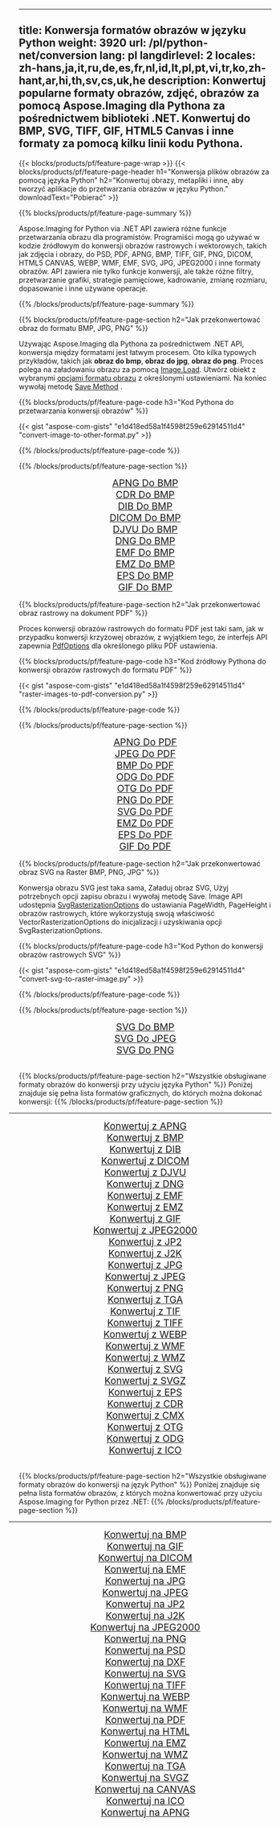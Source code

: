 ﻿
---
title: Konwersja formatów obrazów w języku Python 
weight: 3920
url: /pl/python-net/conversion 
lang: pl
langdirlevel: 2
locales: zh-hans,ja,it,ru,de,es,fr,nl,id,lt,pl,pt,vi,tr,ko,zh-hant,ar,hi,th,sv,cs,uk,he
description: Konwertuj popularne formaty obrazów, zdjęć, obrazów za pomocą Aspose.Imaging dla Pythona za pośrednictwem biblioteki .NET. Konwertuj do BMP, SVG, TIFF, GIF, HTML5 Canvas i inne formaty za pomocą kilku linii kodu Pythona.
---

{{< blocks/products/pf/feature-page-wrap >}}
{{< blocks/products/pf/feature-page-header h1="Konwersja plików obrazów za pomocą języka Python" h2="Konwertuj obrazy, metapliki i inne, aby tworzyć aplikacje do przetwarzania obrazów w języku Python." downloadText="Pobierać" >}}

{{% blocks/products/pf/feature-page-summary %}}

Aspose.Imaging for Python via .NET API zawiera różne funkcje przetwarzania obrazu dla programistów. Programiści mogą go używać w kodzie źródłowym do konwersji obrazów rastrowych i wektorowych, takich jak zdjęcia i obrazy, do PSD, PDF, APNG, BMP, TIFF, GIF, PNG, DICOM, HTML5 CANVAS, WEBP, WMF, EMF, SVG, JPG, JPEG2000 i inne formaty obrazów. API zawiera nie tylko funkcje konwersji, ale także różne filtry, przetwarzanie grafiki, strategie pamięciowe, kadrowanie, zmianę rozmiaru, dopasowanie i inne używane operacje.

{{% /blocks/products/pf/feature-page-summary  %}}

{{% blocks/products/pf/feature-page-section  h2="Jak przekonwertować obraz do formatu BMP, JPG, PNG" %}}

Używając Aspose.Imaging dla Pythona za pośrednictwem .NET API, konwersja między formatami jest łatwym procesem. Oto kilka typowych przykładów, takich jak **obraz do bmp**, **obraz do jpg**, **obraz do png**. Proces polega na załadowaniu obrazu za pomocą [Image.Load](https://apireference.aspose.com/imaging/net/aspose.imaging/image/methods/load). Utwórz obiekt z wybranymi [opcjami formatu obrazu](https://apireference.aspose.com/imaging/net/aspose.imaging.imageoptions) z określonymi ustawieniami. Na koniec wywołaj metodę [Save Method](https://apireference.aspose.com/imaging/net/aspose.imaging.image/save/methods/4) .

{{% blocks/products/pf/feature-page-code h3="Kod Pythona do przetwarzania konwersji obrazów" %}}

{{< gist "aspose-com-gists" "e1d418ed58a1f4598f259e62914511d4" "convert-image-to-other-format.py" >}}

{{% /blocks/products/pf/feature-page-code  %}}

{{% /blocks/products/pf/feature-page-section %}}

<div class="container-fluid productfamilypage bg-gray">
    <div class="convertypes bg-gray agp-content section">
        <div class="container">
		<div class="row other-converters" style="gap: 10px;font-size: 19px;text-align:center;">
		   <div class="col-md-2 other-converter remove-lp remove-rp">
		      <a href="/imaging/pl/python-net/conversion/apng-to-bmp/" style="padding:15px;">APNG Do BMP</a>
		   </div>
		   <div class="col-md-2 other-converter remove-lp remove-rp">
		      <a href="/imaging/pl/python-net/conversion/cdr-to-bmp/" style="padding:15px;">CDR Do BMP</a>
		   </div>
		   <div class="col-md-2 other-converter remove-lp remove-rp">
		      <a href="/imaging/pl/python-net/conversion/dib-to-bmp/" style="padding:15px;">DIB Do BMP</a>
		   </div>
		   <div class="col-md-2 other-converter remove-lp remove-rp">
		      <a href="/imaging/pl/python-net/conversion/dicom-to-bmp/" style="padding:15px;">DICOM Do BMP</a>
		   </div>
 		   <div class="col-md-2 other-converter remove-lp remove-rp">
		      <a href="/imaging/pl/python-net/conversion/djvu-to-bmp/" style="padding:15px;">DJVU Do BMP</a>
		   </div>
		   <div class="col-md-2 other-converter remove-lp remove-rp">
		      <a href="/imaging/pl/python-net/conversion/dng-to-bmp/" style="padding:15px;">DNG Do BMP</a>
		   </div>
		   <div class="col-md-2 other-converter remove-lp remove-rp">
		      <a href="/imaging/pl/python-net/conversion/emf-to-bmp/" style="padding:15px;">EMF Do BMP</a>
		   </div>
		   <div class="col-md-2 other-converter remove-lp remove-rp">
		      <a href="/imaging/pl/python-net/conversion/emz-to-bmp/" style="padding:15px;">EMZ Do BMP</a>
		   </div>
		   <div class="col-md-2 other-converter remove-lp remove-rp">
		      <a href="/imaging/pl/python-net/conversion/eps-to-bmp/" style="padding:15px;">EPS Do BMP</a>
		   </div>
		   <div class="col-md-2 other-converter remove-lp remove-rp">
		      <a href="/imaging/pl/python-net/conversion/gif-to-bmp/" style="padding:15px;">GIF Do BMP</a>
		   </div>
		</div>
	</div>
    </div>
</div>

{{% blocks/products/pf/feature-page-section  h2="Jak przekonwertować obraz rastrowy na dokument PDF" %}}

Proces konwersji obrazów rastrowych do formatu PDF jest taki sam, jak w przypadku konwersji krzyżowej obrazów, z wyjątkiem tego, że interfejs API zapewnia [PdfOptions](https://apireference.aspose.com/imaging/net/aspose.imaging.imageoptions/pdfoptions) dla określonego pliku PDF ustawienia.

{{% blocks/products/pf/feature-page-code h3="Kod źródłowy Pythona do konwersji obrazów rastrowych do formatu PDF" %}}

{{< gist "aspose-com-gists" "e1d418ed58a1f4598f259e62914511d4" "raster-images-to-pdf-conversion.py" >}}

{{% /blocks/products/pf/feature-page-code  %}}

{{% /blocks/products/pf/feature-page-section %}}

<div class="container-fluid productfamilypage bg-gray">
    <div class="convertypes bg-gray agp-content section">
        <div class="container">
		<div class="row other-converters" style="gap: 10px;font-size: 19px;text-align:center;">
		   <div class="col-md-2 other-converter remove-lp remove-rp">
		      <a href="/imaging/pl/python-net/conversion/apng-to-PDF/" style="padding:15px;">APNG Do PDF</a>
		   </div>
		   <div class="col-md-2 other-converter remove-lp remove-rp">
		      <a href="/imaging/pl/python-net/conversion/jpeg-to-PDF/" style="padding:15px;">JPEG Do PDF</a>
		   </div>
		   <div class="col-md-2 other-converter remove-lp remove-rp">
		      <a href="/imaging/pl/python-net/conversion/bmp-to-PDF/" style="padding:15px;">BMP Do PDF</a>
		   </div>
		   <div class="col-md-2 other-converter remove-lp remove-rp">
		      <a href="/imaging/pl/python-net/conversion/odg-to-PDF/" style="padding:15px;">ODG Do PDF</a>
		   </div>
 		   <div class="col-md-2 other-converter remove-lp remove-rp">
		      <a href="/imaging/pl/python-net/conversion/otg-to-PDF/" style="padding:15px;">OTG Do PDF</a>
		   </div>
		   <div class="col-md-2 other-converter remove-lp remove-rp">
		      <a href="/imaging/pl/python-net/conversion/png-to-PDF/" style="padding:15px;">PNG Do PDF</a>
		   </div>
		   <div class="col-md-2 other-converter remove-lp remove-rp">
		      <a href="/imaging/pl/python-net/conversion/svg-to-PDF/" style="padding:15px;">SVG Do PDF</a>
		   </div>
		   <div class="col-md-2 other-converter remove-lp remove-rp">
		      <a href="/imaging/pl/python-net/conversion/emz-to-PDF/" style="padding:15px;">EMZ Do PDF</a>
		   </div>
		   <div class="col-md-2 other-converter remove-lp remove-rp">
		      <a href="/imaging/pl/python-net/conversion/eps-to-PDF/" style="padding:15px;">EPS Do PDF</a>
		   </div>
		   <div class="col-md-2 other-converter remove-lp remove-rp">
		      <a href="/imaging/pl/python-net/conversion/gif-to-PDF/" style="padding:15px;">GIF Do PDF</a>
		   </div>
		</div>
	</div>
    </div>
</div>

{{% blocks/products/pf/feature-page-section  h2="Jak przekonwertować obraz SVG na Raster BMP, PNG, JPG" %}}

Konwersja obrazu SVG jest taka sama, Załaduj obraz SVG, Użyj potrzebnych opcji zapisu obrazu i wywołaj metodę Save. Image API udostępnia [SvgRasterizationOptions](https://apireference.aspose.com/imaging/net/aspose.imaging.imageoptions/svgrasterizationoptions) do ustawiania PageWidth, PageHeight i obrazów rastrowych, które wykorzystują swoją właściwość VectorRasterizationOptions do inicjalizacji i uzyskiwania opcji SvgRasterizationOptions. 

{{% blocks/products/pf/feature-page-code h3="Kod Python do konwersji obrazów rastrowych SVG" %}}

{{< gist "aspose-com-gists" "e1d418ed58a1f4598f259e62914511d4" "convert-svg-to-raster-image.py" >}}

{{% /blocks/products/pf/feature-page-code  %}}

{{% /blocks/products/pf/feature-page-section %}}

<div class="container-fluid productfamilypage bg-gray">
    <div class="convertypes bg-gray agp-content section">
        <div class="container">
		<div class="row other-converters" style="gap: 10px;font-size: 19px;text-align:center;">
		   <div class="col-md-2 other-converter remove-lp remove-rp">
		      <a href="/imaging/pl/python-net/conversion/SVG-to-bmp/" style="padding:15px;">SVG Do BMP</a>
		   </div>
		   <div class="col-md-2 other-converter remove-lp remove-rp">
		      <a href="/imaging/pl/python-net/conversion/SVG-to-jpeg/" style="padding:15px;">SVG Do JPEG</a>
		   </div>
		   <div class="col-md-2 other-converter remove-lp remove-rp">
		      <a href="/imaging/pl/python-net/conversion/SVG-to-png/" style="padding:15px;">SVG Do PNG</a>
		   </div>		   
		</div>
	</div>
    </div>
</div>
<br/>

{{% blocks/products/pf/feature-page-section  h2="Wszystkie obsługiwane formaty obrazów do konwersji przy użyciu języka Python" %}}
Poniżej znajduje się pełna lista formatów graficznych, do których można dokonać konwersji:
{{% /blocks/products/pf/feature-page-section %}}
<div class="container-fluid productfamilypage bg-gray">
    <div class="convertypes bg-gray agp-content section">
        <div class="container">
                <hr style="margin-left:-20px;"/>
		<div class="row other-converters" style="gap: 10px;font-size: 19px;text-align:center;">
		    <div class='col-md-2 other-converter remove-lp remove-rp'><a href="/imaging/pl/python-net/conversion/from/apng" style="padding:15px;">Konwertuj z APNG</a></div>
<div class='col-md-2 other-converter remove-lp remove-rp'><a href="/imaging/pl/python-net/conversion/from/bmp" style="padding:15px;">Konwertuj z BMP</a></div>
<div class='col-md-2 other-converter remove-lp remove-rp'><a href="/imaging/pl/python-net/conversion/from/dib" style="padding:15px;">Konwertuj z DIB</a></div>
<div class='col-md-2 other-converter remove-lp remove-rp'><a href="/imaging/pl/python-net/conversion/from/dicom" style="padding:15px;">Konwertuj z DICOM</a></div>
<div class='col-md-2 other-converter remove-lp remove-rp'><a href="/imaging/pl/python-net/conversion/from/djvu" style="padding:15px;">Konwertuj z DJVU</a></div>
<div class='col-md-2 other-converter remove-lp remove-rp'><a href="/imaging/pl/python-net/conversion/from/dng" style="padding:15px;">Konwertuj z DNG</a></div>
<div class='col-md-2 other-converter remove-lp remove-rp'><a href="/imaging/pl/python-net/conversion/from/emf" style="padding:15px;">Konwertuj z EMF</a></div>
<div class='col-md-2 other-converter remove-lp remove-rp'><a href="/imaging/pl/python-net/conversion/from/emz" style="padding:15px;">Konwertuj z EMZ</a></div>
<div class='col-md-2 other-converter remove-lp remove-rp'><a href="/imaging/pl/python-net/conversion/from/gif" style="padding:15px;">Konwertuj z GIF</a></div>
<div class='col-md-2 other-converter remove-lp remove-rp'><a href="/imaging/pl/python-net/conversion/from/jpeg2000" style="padding:15px;">Konwertuj z JPEG2000</a></div>
<div class='col-md-2 other-converter remove-lp remove-rp'><a href="/imaging/pl/python-net/conversion/from/jp2" style="padding:15px;">Konwertuj z JP2</a></div>
<div class='col-md-2 other-converter remove-lp remove-rp'><a href="/imaging/pl/python-net/conversion/from/j2k" style="padding:15px;">Konwertuj z J2K</a></div>
<div class='col-md-2 other-converter remove-lp remove-rp'><a href="/imaging/pl/python-net/conversion/from/jpg" style="padding:15px;">Konwertuj z JPG</a></div>
<div class='col-md-2 other-converter remove-lp remove-rp'><a href="/imaging/pl/python-net/conversion/from/jpeg" style="padding:15px;">Konwertuj z JPEG</a></div>
<div class='col-md-2 other-converter remove-lp remove-rp'><a href="/imaging/pl/python-net/conversion/from/png" style="padding:15px;">Konwertuj z PNG</a></div>
<div class='col-md-2 other-converter remove-lp remove-rp'><a href="/imaging/pl/python-net/conversion/from/tga" style="padding:15px;">Konwertuj z TGA</a></div>
<div class='col-md-2 other-converter remove-lp remove-rp'><a href="/imaging/pl/python-net/conversion/from/tif" style="padding:15px;">Konwertuj z TIF</a></div>
<div class='col-md-2 other-converter remove-lp remove-rp'><a href="/imaging/pl/python-net/conversion/from/tiff" style="padding:15px;">Konwertuj z TIFF</a></div>
<div class='col-md-2 other-converter remove-lp remove-rp'><a href="/imaging/pl/python-net/conversion/from/webp" style="padding:15px;">Konwertuj z WEBP</a></div>
<div class='col-md-2 other-converter remove-lp remove-rp'><a href="/imaging/pl/python-net/conversion/from/wmf" style="padding:15px;">Konwertuj z WMF</a></div>
<div class='col-md-2 other-converter remove-lp remove-rp'><a href="/imaging/pl/python-net/conversion/from/wmz" style="padding:15px;">Konwertuj z WMZ</a></div>
<div class='col-md-2 other-converter remove-lp remove-rp'><a href="/imaging/pl/python-net/conversion/from/svg" style="padding:15px;">Konwertuj z SVG</a></div>
<div class='col-md-2 other-converter remove-lp remove-rp'><a href="/imaging/pl/python-net/conversion/from/svgz" style="padding:15px;">Konwertuj z SVGZ</a></div>
<div class='col-md-2 other-converter remove-lp remove-rp'><a href="/imaging/pl/python-net/conversion/from/eps" style="padding:15px;">Konwertuj z EPS</a></div>
<div class='col-md-2 other-converter remove-lp remove-rp'><a href="/imaging/pl/python-net/conversion/from/cdr" style="padding:15px;">Konwertuj z CDR</a></div>
<div class='col-md-2 other-converter remove-lp remove-rp'><a href="/imaging/pl/python-net/conversion/from/cmx" style="padding:15px;">Konwertuj z CMX</a></div>
<div class='col-md-2 other-converter remove-lp remove-rp'><a href="/imaging/pl/python-net/conversion/from/otg" style="padding:15px;">Konwertuj z OTG</a></div>
<div class='col-md-2 other-converter remove-lp remove-rp'><a href="/imaging/pl/python-net/conversion/from/odg" style="padding:15px;">Konwertuj z ODG</a></div>
<div class='col-md-2 other-converter remove-lp remove-rp'><a href="/imaging/pl/python-net/conversion/from/ico" style="padding:15px;">Konwertuj z ICO</a></div>
                </div>
        </div>
    </div>
</div>
<br/>

{{% blocks/products/pf/feature-page-section  h2="Wszystkie obsługiwane formaty obrazów do konwersji na język Python" %}}
Poniżej znajduje się pełna lista formatów obrazów, z których można konwertować przy użyciu Aspose.Imaging for Python przez .NET:
{{% /blocks/products/pf/feature-page-section %}}
<div class="container-fluid productfamilypage bg-gray">
    <div class="convertypes bg-gray agp-content section">
        <div class="container">
	        <hr style="margin-left:-20px;"/>
		<div class="row other-converters" style="gap: 10px;font-size: 19px;text-align:center;">
		    <div class='col-md-2 other-converter remove-lp remove-rp'><a href="/imaging/pl/python-net/conversion/to/bmp" style="padding:15px;">Konwertuj na BMP</a></div>
<div class='col-md-2 other-converter remove-lp remove-rp'><a href="/imaging/pl/python-net/conversion/to/gif" style="padding:15px;">Konwertuj na GIF</a></div>
<div class='col-md-2 other-converter remove-lp remove-rp'><a href="/imaging/pl/python-net/conversion/to/dicom" style="padding:15px;">Konwertuj na DICOM</a></div>
<div class='col-md-2 other-converter remove-lp remove-rp'><a href="/imaging/pl/python-net/conversion/to/emf" style="padding:15px;">Konwertuj na EMF</a></div>
<div class='col-md-2 other-converter remove-lp remove-rp'><a href="/imaging/pl/python-net/conversion/to/jpg" style="padding:15px;">Konwertuj na JPG</a></div>
<div class='col-md-2 other-converter remove-lp remove-rp'><a href="/imaging/pl/python-net/conversion/to/jpeg" style="padding:15px;">Konwertuj na JPEG</a></div>
<div class='col-md-2 other-converter remove-lp remove-rp'><a href="/imaging/pl/python-net/conversion/to/jp2" style="padding:15px;">Konwertuj na JP2</a></div>
<div class='col-md-2 other-converter remove-lp remove-rp'><a href="/imaging/pl/python-net/conversion/to/j2k" style="padding:15px;">Konwertuj na J2K</a></div>
<div class='col-md-2 other-converter remove-lp remove-rp'><a href="/imaging/pl/python-net/conversion/to/jpeg2000" style="padding:15px;">Konwertuj na JPEG2000</a></div>
<div class='col-md-2 other-converter remove-lp remove-rp'><a href="/imaging/pl/python-net/conversion/to/png" style="padding:15px;">Konwertuj na PNG</a></div>
<div class='col-md-2 other-converter remove-lp remove-rp'><a href="/imaging/pl/python-net/conversion/to/psd" style="padding:15px;">Konwertuj na PSD</a></div>
<div class='col-md-2 other-converter remove-lp remove-rp'><a href="/imaging/pl/python-net/conversion/to/dxf" style="padding:15px;">Konwertuj na DXF</a></div>
<div class='col-md-2 other-converter remove-lp remove-rp'><a href="/imaging/pl/python-net/conversion/to/svg" style="padding:15px;">Konwertuj na SVG</a></div>
<div class='col-md-2 other-converter remove-lp remove-rp'><a href="/imaging/pl/python-net/conversion/to/tiff" style="padding:15px;">Konwertuj na TIFF</a></div>
<div class='col-md-2 other-converter remove-lp remove-rp'><a href="/imaging/pl/python-net/conversion/to/webp" style="padding:15px;">Konwertuj na WEBP</a></div>
<div class='col-md-2 other-converter remove-lp remove-rp'><a href="/imaging/pl/python-net/conversion/to/wmf" style="padding:15px;">Konwertuj na WMF</a></div>
<div class='col-md-2 other-converter remove-lp remove-rp'><a href="/imaging/pl/python-net/conversion/to/pdf" style="padding:15px;">Konwertuj na PDF</a></div>
<div class='col-md-2 other-converter remove-lp remove-rp'><a href="/imaging/pl/python-net/conversion/to/html" style="padding:15px;">Konwertuj na HTML</a></div>
<div class='col-md-2 other-converter remove-lp remove-rp'><a href="/imaging/pl/python-net/conversion/to/emz" style="padding:15px;">Konwertuj na EMZ</a></div>
<div class='col-md-2 other-converter remove-lp remove-rp'><a href="/imaging/pl/python-net/conversion/to/wmz" style="padding:15px;">Konwertuj na WMZ</a></div>
<div class='col-md-2 other-converter remove-lp remove-rp'><a href="/imaging/pl/python-net/conversion/to/tga" style="padding:15px;">Konwertuj na TGA</a></div>
<div class='col-md-2 other-converter remove-lp remove-rp'><a href="/imaging/pl/python-net/conversion/to/svgz" style="padding:15px;">Konwertuj na SVGZ</a></div>
<div class='col-md-2 other-converter remove-lp remove-rp'><a href="/imaging/pl/python-net/conversion/to/canvas" style="padding:15px;">Konwertuj na CANVAS</a></div>
<div class='col-md-2 other-converter remove-lp remove-rp'><a href="/imaging/pl/python-net/conversion/to/ico" style="padding:15px;">Konwertuj na ICO</a></div>
<div class='col-md-2 other-converter remove-lp remove-rp'><a href="/imaging/pl/python-net/conversion/to/apng" style="padding:15px;">Konwertuj na APNG</a></div>
                </div>
        </div>
    </div>
</div>

